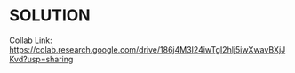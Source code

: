 # SOLUTION
Collab Link: https://colab.research.google.com/drive/186j4M3I24iwTgI2hlj5iwXwavBXjJKvd?usp=sharing
